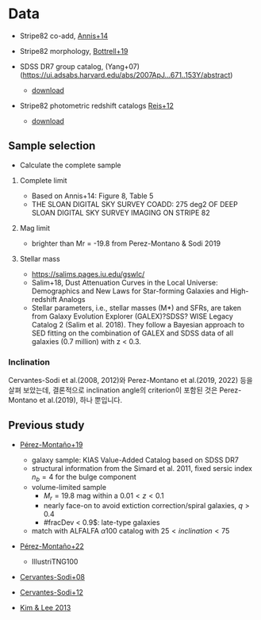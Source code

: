 # Data

* Stripe82 co-add, [Annis+14](https://ui.adsabs.harvard.edu/abs/2014ApJ...794..120A/abstract)
* Stripe82 morphology, [Bottrell+19](https://ui.adsabs.harvard.edu/abs/2019MNRAS.486..390B/abstract)
* SDSS DR7 group catalog, (Yang+07)(https://ui.adsabs.harvard.edu/abs/2007ApJ...671..153Y/abstract)
    - [download](https://gax.sjtu.edu.cn/data/Group.html)

* Stripe82 photometric redshift catalogs [Reis+12]()
    - [download](http://das.sdss.org/va/coadd_galaxies/)


## Sample selection
- Calculate the complete sample
1. Complete limit
    - Based on Annis+14: Figure 8, Table 5
    - THE SLOAN DIGITAL SKY SURVEY COADD: 275 deg2 OF DEEP SLOAN DIGITAL SKY SURVEY IMAGING ON STRIPE 82
    
2. Mag limit
    - brighter than Mr = -19.8 from Perez-Montano & Sodi 2019
    
3. Stellar mass
    - https://salims.pages.iu.edu/gswlc/
    - Salim+18, Dust Attenuation Curves in the Local Universe: Demographics and New Laws for Star-forming Galaxies and High-redshift Analogs
    - Stellar parameters, i.e., stellar masses (M*) and SFRs, are
taken from Galaxy Evolution Explorer (GALEX)?SDSS?
WISE Legacy Catalog 2 (Salim et al. 2018). They follow a
Bayesian approach to SED fitting on the combination of
GALEX and SDSS data of all galaxies (0.7 million) with
z < 0.3.

### Inclination


Cervantes-Sodi et al.(2008, 2012)와 Perez-Montano et al.(2019, 2022) 등을 살펴 보았는데, 결론적으로 inclination angle의 criterion이 포함된 것은 Perez-Montano et al.(2019), 하나 뿐입니다.


## Previous study
* [Pérez-Montaño+19](https://ui.adsabs.harvard.edu/abs/2019MNRAS.490.3772P/abstract)
    - galaxy sample: KIAS Value-Added Catalog based on SDSS DR7
    - structural information from the Simard et al. 2011, fixed sersic index $n_{b} = 4$ for the bulge component
    - volume-limited sample
        - $M_{r} = 19.8$ mag within a $0.01 < z < 0.1$
        - nearly face-on to avoid extiction correction/spiral galaxies, $q > 0.4$
        - #fracDev < 0.9$: late-type galaxies 
    - match with ALFALFA $\alpha 100$ catalog with $25 < inclination < 75$

* [Pérez-Montaño+22](https://ui.adsabs.harvard.edu/abs/2022MNRAS.514.5840P/abstract)
    - IllustriTNG100 

* [Cervantes-Sodi+08](https://ui.adsabs.harvard.edu/abs/2008MNRAS.388..863C/abstract)

* [Cervantes-Sodi+12](https://ui.adsabs.harvard.edu/abs/2012MNRAS.426.1606C/abstract)

* [Kim & Lee 2013](https://ui.adsabs.harvard.edu/abs/2013MNRAS.432.1701K/abstract)



